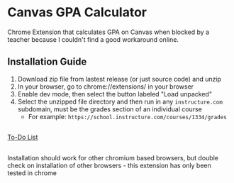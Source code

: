 # Canvas GPA Calculator
Chrome Extension that calculates GPA on Canvas when blocked by a teacher because I couldn't find a good workaround online.

## Installation Guide
1. Download zip file from lastest release (or just source code) and unzip
2. In your browser, go to chrome://extensions/ in your browser
3. Enable dev mode, then select the button labeled "Load unpacked"
4. Select the unzipped file directory and then run in any `instructure.com` subdomain, must be the grades section of an individual course
   - For example: `https://school.instructure.com/courses/1334/grades`
##
[To-Do List](/To-Do.md)
##
Installation should work for other chromium based browsers, but double check on installation of other browsers - this extension has only been tested in chrome
